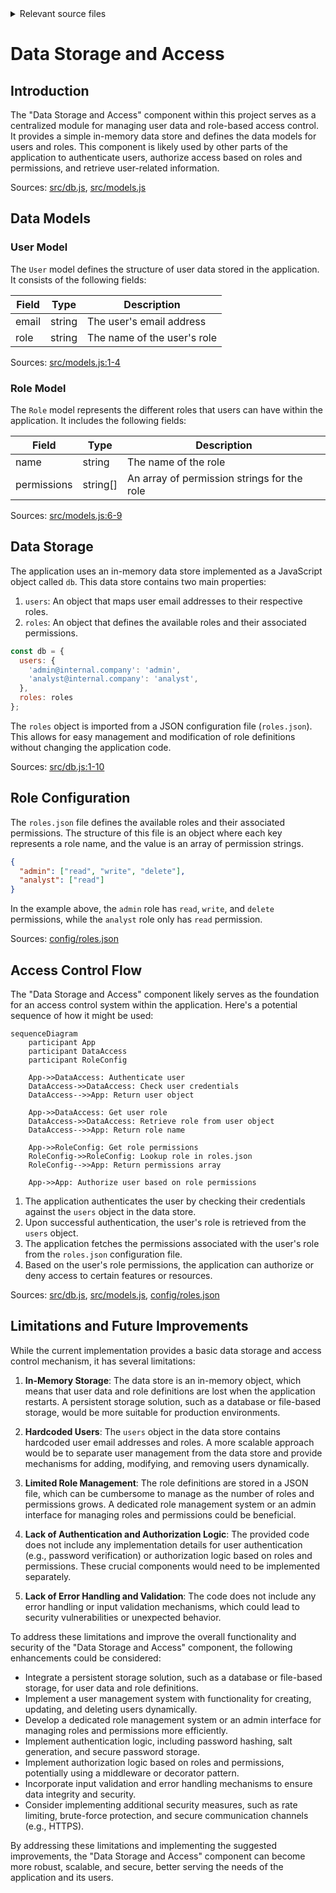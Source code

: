 <details>
<summary>Relevant source files</summary>

The following files were used as context for generating this wiki page:

- [src/db.js](https://github.com/agattani123/access-control-service/blob/main/src/db.js)
- [src/models.js](https://github.com/agattani123/access-control-service/blob/main/src/models.js)
- [config/roles.json](https://github.com/agattani123/access-control-service/blob/main/config/roles.json)

</details>

# Data Storage and Access

## Introduction

The "Data Storage and Access" component within this project serves as a centralized module for managing user data and role-based access control. It provides a simple in-memory data store and defines the data models for users and roles. This component is likely used by other parts of the application to authenticate users, authorize access based on roles and permissions, and retrieve user-related information.

Sources: [src/db.js](), [src/models.js]()

## Data Models

### User Model

The `User` model defines the structure of user data stored in the application. It consists of the following fields:

| Field | Type    | Description                    |
|-------|---------|--------------------------------|
| email | string  | The user's email address       |
| role  | string  | The name of the user's role    |

Sources: [src/models.js:1-4]()

### Role Model

The `Role` model represents the different roles that users can have within the application. It includes the following fields:

| Field       | Type     | Description                                  |
|-------------|----------|----------------------------------------------|
| name        | string   | The name of the role                         |
| permissions | string[] | An array of permission strings for the role |

Sources: [src/models.js:6-9]()

## Data Storage

The application uses an in-memory data store implemented as a JavaScript object called `db`. This data store contains two main properties:

1. `users`: An object that maps user email addresses to their respective roles.
2. `roles`: An object that defines the available roles and their associated permissions.

```js
const db = {
  users: {
    'admin@internal.company': 'admin',
    'analyst@internal.company': 'analyst',
  },
  roles: roles
};
```

The `roles` object is imported from a JSON configuration file (`roles.json`). This allows for easy management and modification of role definitions without changing the application code.

Sources: [src/db.js:1-10]()

## Role Configuration

The `roles.json` file defines the available roles and their associated permissions. The structure of this file is an object where each key represents a role name, and the value is an array of permission strings.

```json
{
  "admin": ["read", "write", "delete"],
  "analyst": ["read"]
}
```

In the example above, the `admin` role has `read`, `write`, and `delete` permissions, while the `analyst` role only has `read` permission.

Sources: [config/roles.json]()

## Access Control Flow

The "Data Storage and Access" component likely serves as the foundation for an access control system within the application. Here's a potential sequence of how it might be used:

```mermaid
sequenceDiagram
    participant App
    participant DataAccess
    participant RoleConfig

    App->>DataAccess: Authenticate user
    DataAccess->>DataAccess: Check user credentials
    DataAccess-->>App: Return user object

    App->>DataAccess: Get user role
    DataAccess->>DataAccess: Retrieve role from user object
    DataAccess-->>App: Return role name

    App->>RoleConfig: Get role permissions
    RoleConfig->>RoleConfig: Lookup role in roles.json
    RoleConfig-->>App: Return permissions array

    App->>App: Authorize user based on role permissions
```

1. The application authenticates the user by checking their credentials against the `users` object in the data store.
2. Upon successful authentication, the user's role is retrieved from the `users` object.
3. The application fetches the permissions associated with the user's role from the `roles.json` configuration file.
4. Based on the user's role permissions, the application can authorize or deny access to certain features or resources.

Sources: [src/db.js](), [src/models.js](), [config/roles.json]()

## Limitations and Future Improvements

While the current implementation provides a basic data storage and access control mechanism, it has several limitations:

1. **In-Memory Storage**: The data store is an in-memory object, which means that user data and role definitions are lost when the application restarts. A persistent storage solution, such as a database or file-based storage, would be more suitable for production environments.

2. **Hardcoded Users**: The `users` object in the data store contains hardcoded user email addresses and roles. A more scalable approach would be to separate user management from the data store and provide mechanisms for adding, modifying, and removing users dynamically.

3. **Limited Role Management**: The role definitions are stored in a JSON file, which can be cumbersome to manage as the number of roles and permissions grows. A dedicated role management system or an admin interface for managing roles and permissions could be beneficial.

4. **Lack of Authentication and Authorization Logic**: The provided code does not include any implementation details for user authentication (e.g., password verification) or authorization logic based on roles and permissions. These crucial components would need to be implemented separately.

5. **Lack of Error Handling and Validation**: The code does not include any error handling or input validation mechanisms, which could lead to security vulnerabilities or unexpected behavior.

To address these limitations and improve the overall functionality and security of the "Data Storage and Access" component, the following enhancements could be considered:

- Integrate a persistent storage solution, such as a database or file-based storage, for user data and role definitions.
- Implement a user management system with functionality for creating, updating, and deleting users dynamically.
- Develop a dedicated role management system or an admin interface for managing roles and permissions more efficiently.
- Implement authentication logic, including password hashing, salt generation, and secure password storage.
- Implement authorization logic based on roles and permissions, potentially using a middleware or decorator pattern.
- Incorporate input validation and error handling mechanisms to ensure data integrity and security.
- Consider implementing additional security measures, such as rate limiting, brute-force protection, and secure communication channels (e.g., HTTPS).

By addressing these limitations and implementing the suggested improvements, the "Data Storage and Access" component can become more robust, scalable, and secure, better serving the needs of the application and its users.